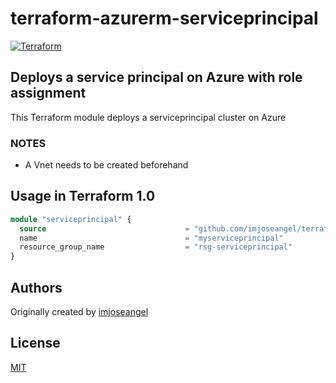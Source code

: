 # terraform-azurerm-serviceprincipal

[![Terraform](https://github.com/imjoseangel/terraform-azurerm-serviceprincipal/actions/workflows/terraform.yml/badge.svg)](https://github.com/imjoseangel/terraform-azurerm-serviceprincipal/actions/workflows/terraform.yml)

## Deploys a service principal on Azure with role assignment

This Terraform module deploys a serviceprincipal cluster on Azure

### NOTES

* A Vnet needs to be created beforehand

## Usage in Terraform 1.0

```terraform
module "serviceprincipal" {
  source                               = "github.com/imjoseangel/terraform-azurerm-serviceprincipal"
  name                                 = "myserviceprincipal"
  resource_group_name                  = "rsg-serviceprincipal"
}
```

## Authors

Originally created by [imjoseangel](http://github.com/imjoseangel)

## License

[MIT](LICENSE)
